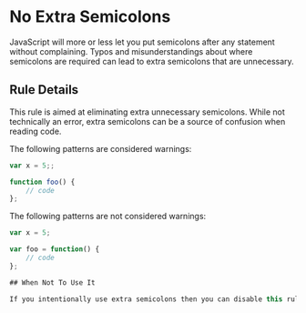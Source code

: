 # No Extra Semicolons

JavaScript will more or less let you put semicolons after any statement without complaining. Typos and misunderstandings about where semicolons are required can lead to extra semicolons that are unnecessary.


## Rule Details

This rule is aimed at eliminating extra unnecessary semicolons. While not technically an error, extra semicolons can be a source of confusion when reading code.

The following patterns are considered warnings:

```js
var x = 5;;

function foo() {
    // code
};

```

The following patterns are not considered warnings:

```js
var x = 5;

var foo = function() {
    // code
};

## When Not To Use It

If you intentionally use extra semicolons then you can disable this rule.


